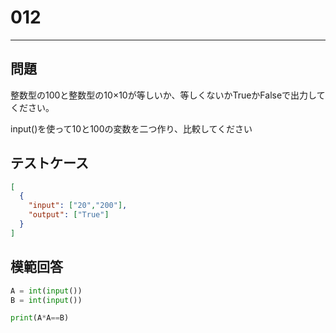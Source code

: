 # 012

---

## 問題

整数型の100と整数型の10×10が等しいか、等しくないかTrueかFalseで出力してください。

input()を使って10と100の変数を二つ作り、比較してください
## テストケース

```json
[
  {
    "input": ["20","200"],
    "output": ["True"]
  }
]
```

## 模範回答

```python
A = int(input())
B = int(input())

print(A*A==B)
```
